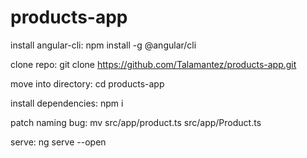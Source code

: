 # products-app

install angular-cli:
npm install -g @angular/cli

clone repo:
git clone https://github.com/Talamantez/products-app.git

move into directory:
cd products-app

install dependencies:
npm i

patch naming bug:
mv src/app/product.ts src/app/Product.ts

serve:
ng serve --open

